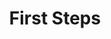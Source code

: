 ---
layout: tiles
title: First Steps
parent: First Steps
nav_order: 3
has_children: true
permalink: /docs/first_steps
hide_content: true
tiles:
  - title: test1
    description: blubb
    icon: address-card
  - title: test2
    description: blubb2
    icon: address-card
---